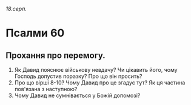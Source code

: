 
_18.серп._

# Псалми 60

## Прохання про перемогу.
1. Як Давид пояснює військову невдачу? Чи цікавить його, чому Господь допустив поразку? Про що він просить?
2. Про що вірші 8-10? Чому Давид про це згадує тут? Як ця частина пов'язана з наступною?
3. Чому Давид не сумнівається у Божій допомозі?
